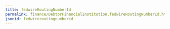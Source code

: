 ```yaml
---
title: fedwireRoutingNumberId
permalink: finance/DebtorFinancialInstitution.fedwireRoutingNumberId.html
jsonid: fedwireroutingnumberid
---
```

